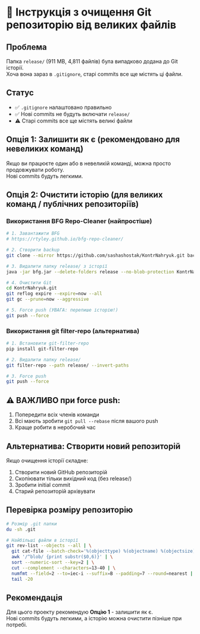 # 🧹 Інструкція з очищення Git репозиторію від великих файлів

## Проблема
Папка `release/` (911 MB, 4,811 файлів) була випадково додана до Git історії.  
Хоча вона зараз в `.gitignore`, старі commits все ще містять ці файли.

## Статус
- ✅ `.gitignore` налаштовано правильно
- ✅ Нові commits не будуть включати `release/`
- ⚠️ Старі commits все ще містять великі файли

## Опція 1: Залишити як є (рекомендовано для невеликих команд)
Якщо ви працюєте один або в невеликій команді, можна просто продовжувати роботу.  
Нові commits будуть легкими.

## Опція 2: Очистити історію (для великих команд / публічних репозиторіїв)

### Використання BFG Repo-Cleaner (найпростіше)

```bash
# 1. Завантажити BFG
# https://rtyley.github.io/bfg-repo-cleaner/

# 2. Створити backup
git clone --mirror https://github.com/sashashostak/KontrNahryuk.git backup-repo.git

# 3. Видалити папку release/ з історії
java -jar bfg.jar --delete-folders release --no-blob-protection KontrNahryuk.git

# 4. Очистити Git
cd KontrNahryuk.git
git reflog expire --expire=now --all
git gc --prune=now --aggressive

# 5. Force push (УВАГА: перепише історію!)
git push --force
```

### Використання git filter-repo (альтернатива)

```bash
# 1. Встановити git-filter-repo
pip install git-filter-repo

# 2. Видалити папку release/
git filter-repo --path release/ --invert-paths

# 3. Force push
git push --force
```

## ⚠️ ВАЖЛИВО при force push:
1. Попередити всіх членів команди
2. Всі мають зробити `git pull --rebase` після вашого push
3. Краще робити в неробочий час

## Альтернатива: Створити новий репозиторій
Якщо очищення історії складне:
1. Створити новий GitHub репозиторій
2. Скопіювати тільки вихідний код (без release/)
3. Зробити initial commit
4. Старий репозиторій архівувати

## Перевірка розміру репозиторію

```bash
# Розмір .git папки
du -sh .git

# Найбільші файли в історії
git rev-list --objects --all | \
  git cat-file --batch-check='%(objecttype) %(objectname) %(objectsize) %(rest)' | \
  awk '/^blob/ {print substr($0,6)}' | \
  sort --numeric-sort --key=2 | \
  cut --complement --characters=13-40 | \
  numfmt --field=2 --to=iec-i --suffix=B --padding=7 --round=nearest | \
  tail -20
```

## Рекомендація
Для цього проекту рекомендую **Опцію 1** - залишити як є.  
Нові commits будуть легкими, а історію можна очистити пізніше при потребі.
